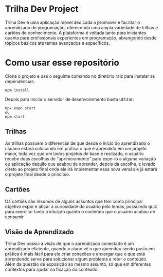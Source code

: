 # Trilha Dev Project

Trilha Dev é uma aplicação móvel dedicada a promover e facilitar o aprendizado de programação, oferecendo uma ampla variedade de trilhas e cartões de conhecimento. A plataforma é voltada tanto para iniciantes quanto para profissionais experientes em programação, abrangendo desde tópicos básicos até temas avançados e específicos.

# Como usar esse repositório

Clone o projeto e use o seguinte comando no diretório raiz para instalar as dependências:

```
npm install
```

Depois para iniciar o servidor de desenvolvimento basta utilizar:

```
npx expo start
ou
npm start
```

## Trilhas

As trilhas possuem o diferencial de que desde o início do aprendizado o usuário estará colocando em prática o que é aprendido em um projeto maior, toda vez que um todos projetos de base é realizado, o usuário recebe duas escolhas de "aprimoramento" para expo-lo a alguma variação ou aplicação daquilo que acabou de aprender, depois da escolha, é levado direto ao projeto final onde ele irá implementar essa nova versão e já estará o projeto final desde o princípio.

## Cartões

Os cartões são resumos de alguns assuntos que tem como principal objetivo expor e atiçar a curiosidade do usuário pelo temas, possuindo quiz para exercitar tanto a intuição quanto o conteúdo que o usuário acabou de consumir.

## Visão de Aprendizado

Trilha Dev possui a visão de que o aprendizado conectado é um aprendizado eficiente, quando o aluno vê o que aprendeu sendo posto em prática é mais fácil para ele criar conexões e enxergar que o que está aprendendo serve para solucionar algum problema e reter o conteúdo. Além da questão de exposição ao mesmo assunto, só que em diferentes contextos para ajudar na fixação do conteúdo.

